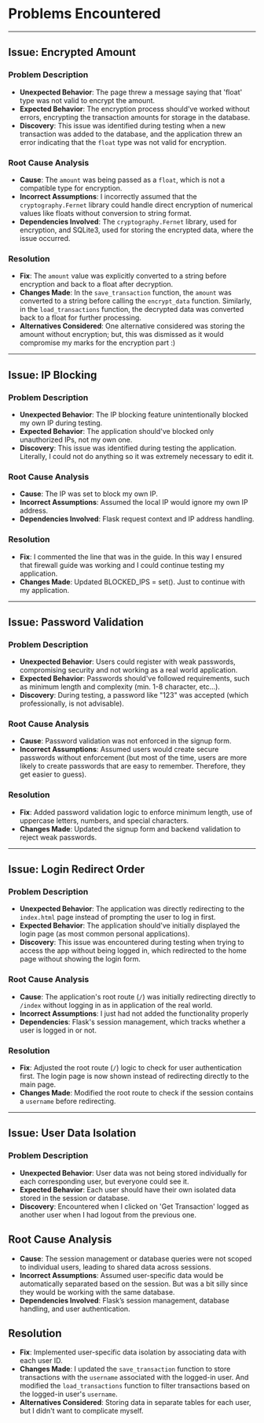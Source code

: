 # Problems Encountered

---

## Issue: Encrypted Amount

### Problem Description
- **Unexpected Behavior**: The page threw a message saying that 'float' type was not valid to encrypt the amount.
- **Expected Behavior**: The encryption process should've worked without errors, encrypting the transaction amounts for storage in the database.
- **Discovery**: This issue was identified during testing when a new transaction was added to the database, and the application threw an error indicating that the `float` type was not valid for encryption.

### Root Cause Analysis
- **Cause**: The `amount` was being passed as a `float`, which is not a compatible type for encryption.
- **Incorrect Assumptions**: I incorrectly assumed that the `cryptography.Fernet` library could handle direct encryption of numerical values like floats without conversion to string format.
- **Dependencies Involved**: The `cryptography.Fernet` library, used for encryption, and SQLite3, used for storing the encrypted data, where the issue occurred.

### Resolution
- **Fix**: The `amount` value was explicitly converted to a string before encryption and back to a float after decryption.
- **Changes Made**: In the `save_transaction` function, the `amount` was converted to a string before calling the `encrypt_data` function. Similarly, in the `load_transactions` function, the decrypted data was converted back to a float for further processing.
- **Alternatives Considered**: One alternative considered was storing the amount without encryption; but, this was dismissed as it would compromise my marks for the encryption part :)

---

## Issue: IP Blocking
### Problem Description  
- **Unexpected Behavior**: The IP blocking feature unintentionally blocked my own IP during testing.  
- **Expected Behavior**: The application should've blocked only unauthorized IPs, not my own one.
- **Discovery**: This issue was identified during testing the application. Literally, I could not do anything so it was extremely necessary to edit it.

### Root Cause Analysis  
- **Cause**: The IP was set to block my own IP.
- **Incorrect Assumptions**: Assumed the local IP would ignore my own IP address.  
- **Dependencies Involved**: Flask request context and IP address handling.  

### Resolution  
- **Fix**: I commented the line that was in the guide. In this way I ensured that firewall guide was working and I could continue testing my application. 
- **Changes Made**: Updated BLOCKED_IPS = set(). Just to continue with my application.

---

## Issue: Password Validation  

### Problem Description  
- **Unexpected Behavior**: Users could register with weak passwords, compromising security and not working as a real world application.  
- **Expected Behavior**: Passwords should've followed requirements, such as minimum length and complexity (min. 1-8 character, etc...).  
- **Discovery**: During testing, a password like "123" was accepted (which professionally, is not advisable). 

### Root Cause Analysis  
- **Cause**: Password validation was not enforced in the signup form.  
- **Incorrect Assumptions**: Assumed users would create secure passwords without enforcement (but most of the time, users are more likely to create passwords that are easy to remember. Therefore, they get easier to guess).

### Resolution  
- **Fix**: Added password validation logic to enforce minimum length, use of uppercase letters, numbers, and special characters.  
- **Changes Made**: Updated the signup form and backend validation to reject weak passwords.  

---

## Issue: Login Redirect Order  

### Problem Description  
- **Unexpected Behavior**: The application was directly redirecting to the `index.html` page instead of prompting the user to log in first.
- **Expected Behavior**: The application should've initially displayed the login page (as most common personal applications).
- **Discovery**: This issue was encountered during testing when trying to access the app without being logged in, which redirected to the home page without showing the login form.

### Root Cause Analysis  
- **Cause**: The application's root route (`/`) was initially redirecting directly to `/index` without logging in as in application of the real world.
- **Incorrect Assumptions**: I just had not added the functionality properly
- **Dependencies**: Flask's session management, which tracks whether a user is logged in or not.

### Resolution  
- **Fix**: Adjusted the root route (`/`) logic to check for user authentication first. The login page is now shown instead of redirecting directly to the main page.
- **Changes Made**: Modified the root route to check if the session contains a `username` before redirecting.

---

## Issue: User Data Isolation

### Problem Description  
- **Unexpected Behavior**: User data was not being stored individually for each corresponding user, but everyone could see it.
- **Expected Behavior**: Each user should have their own isolated data stored in the session or database.
- **Discovery**: Encountered when I clicked on 'Get Transaction' logged as another user when I had logout from the previous one.

## Root Cause Analysis  
- **Cause**: The session management or database queries were not scoped to individual users, leading to shared data across sessions.
- **Incorrect Assumptions**: Assumed user-specific data would be automatically separated based on the session. But was a bit silly since they would be working with the same database.
- **Dependencies Involved**: Flask’s session management, database handling, and user authentication.

## Resolution  
- **Fix**: Implemented user-specific data isolation by associating data with each user ID.
- **Changes Made**: I updated the `save_transaction` function to store transactions with the `username` associated with the logged-in user. And modified the `load_transactions` function to filter transactions based on the logged-in user's `username`.
- **Alternatives Considered**: Storing data in separate tables for each user, but I didn't want to complicate myself.